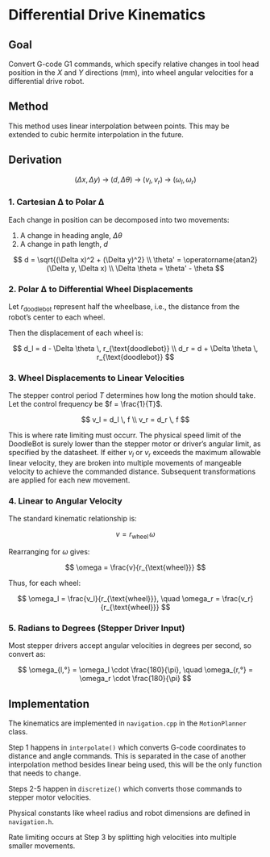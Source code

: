 # Differential Drive Kinematics

## Goal

Convert G-code G1 commands, which specify relative changes in tool head position in the $X$ and $Y$ directions (mm), into wheel angular velocities for a differential drive robot.

## Method

This method uses linear interpolation between points. This may be extended to cubic hermite interpolation in the future.

## Derivation

$$
(\Delta x, \Delta y) \;\rightarrow\; (d, \Delta \theta) \;\rightarrow\; (v_l, v_r) \;\rightarrow\; (\omega_l, \omega_r)
$$


### 1. Cartesian Δ to Polar Δ

Each change in position can be decomposed into two movements:
1. A change in heading angle, $\Delta \theta$
2. A change in path length, $d$

$$
d = \sqrt{(\Delta x)^2 + (\Delta y)^2} \\
\theta' = \operatorname{atan2}(\Delta y, \Delta x) \\
\Delta \theta = \theta' - \theta
$$


### 2. Polar Δ to Differential Wheel Displacements

Let $r_{\text{doodlebot}}$ represent half the wheelbase, i.e., the distance from the robot’s center to each wheel.  

Then the displacement of each wheel is:

$$
d_l = d - \Delta \theta \, r_{\text{doodlebot}} \\
d_r = d + \Delta \theta \, r_{\text{doodlebot}}
$$


### 3. Wheel Displacements to Linear Velocities

The stepper control period $T$ determines how long the motion should take. Let the control frequency be $f = \frac{1}{T}$.

$$
v_l = d_l \, f \\
v_r = d_r \, f
$$

This is where rate limiting must occurr. The physical speed limit of the DoodleBot is surely lower than the stepper motor or driver’s angular limit, as specified by the datasheet. If either $v_l$ or $v_r$ exceeds the maximum allowable linear velocity, they are broken into multiple movements of mangeable velocity to achieve the commanded distance. Subsequent transformations are applied for each new movement.


### 4. Linear to Angular Velocity

The standard kinematic relationship is:

$$
v = r_{\text{wheel}} \, \omega
$$

Rearranging for $\omega$ gives:

$$
\omega = \frac{v}{r_{\text{wheel}}}
$$

Thus, for each wheel:

$$
\omega_l = \frac{v_l}{r_{\text{wheel}}}, \quad
\omega_r = \frac{v_r}{r_{\text{wheel}}}
$$


### 5. Radians to Degrees (Stepper Driver Input)

Most stepper drivers accept angular velocities in degrees per second, so convert as:

$$
\omega_{l,°} = \omega_l \cdot \frac{180}{\pi}, \quad
\omega_{r,°} = \omega_r \cdot \frac{180}{\pi}
$$


## Implementation

The kinematics are implemented in `navigation.cpp` in the `MotionPlanner` class.

Step 1 happens in `interpolate()` which converts G-code coordinates to distance and angle commands. This is separated in the case of another interpolation method besides linear being used, this will be the only function that needs to change.

Steps 2-5 happen in `discretize()` which converts those commands to stepper motor velocities.

Physical constants like wheel radius and robot dimensions are defined in `navigation.h`.

Rate limiting occurs at Step 3 by splitting high velocities into multiple smaller movements.